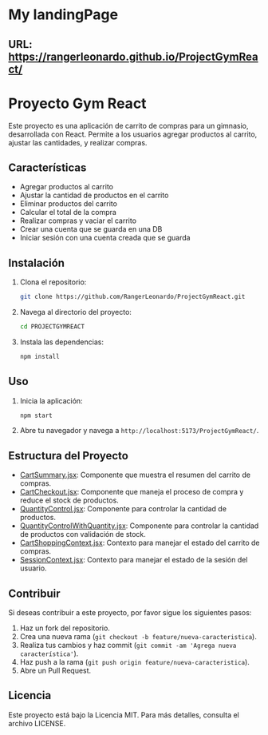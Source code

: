 # My landingPage

## URL: https://rangerleonardo.github.io/ProjectGymReact/

# Proyecto Gym React

Este proyecto es una aplicación de carrito de compras para un gimnasio, desarrollada con React. Permite a los usuarios agregar productos al carrito, ajustar las cantidades, y realizar compras.

## Características

- Agregar productos al carrito
- Ajustar la cantidad de productos en el carrito
- Eliminar productos del carrito
- Calcular el total de la compra
- Realizar compras y vaciar el carrito
- Crear una cuenta que se guarda en una DB
- Iniciar sesión con una cuenta creada que se guarda

## Instalación

1. Clona el repositorio:
    ```bash
    git clone https://github.com/RangerLeonardo/ProjectGymReact.git
    ```

2. Navega al directorio del proyecto:
    ```bash
    cd PROJECTGYMREACT
    ```

3. Instala las dependencias:
    ```bash
    npm install
    ```

## Uso

1. Inicia la aplicación:
    ```bash
    npm start
    ```

2. Abre tu navegador y navega a `http://localhost:5173/ProjectGymReact/`.

## Estructura del Proyecto

- [CartSummary.jsx](http://_vscodecontentref_/1): Componente que muestra el resumen del carrito de compras.
- [CartCheckout.jsx](http://_vscodecontentref_/2): Componente que maneja el proceso de compra y reduce el stock de productos.
- [QuantityControl.jsx](http://_vscodecontentref_/3): Componente para controlar la cantidad de productos.
- [QuantityControlWithQuantity.jsx](http://_vscodecontentref_/4): Componente para controlar la cantidad de productos con validación de stock.
- [CartShoppingContext.jsx](http://_vscodecontentref_/5): Contexto para manejar el estado del carrito de compras.
- [SessionContext.jsx](http://_vscodecontentref_/6): Contexto para manejar el estado de la sesión del usuario.

## Contribuir

Si deseas contribuir a este proyecto, por favor sigue los siguientes pasos:

1. Haz un fork del repositorio.
2. Crea una nueva rama (`git checkout -b feature/nueva-caracteristica`).
3. Realiza tus cambios y haz commit (`git commit -am 'Agrega nueva característica'`).
4. Haz push a la rama (`git push origin feature/nueva-caracteristica`).
5. Abre un Pull Request.

## Licencia

Este proyecto está bajo la Licencia MIT. Para más detalles, consulta el archivo LICENSE.